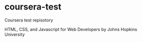 # coursera-test
Coursera test repisotory

HTML, CSS, and Javascript for Web Developers
by Johns Hopkins University
